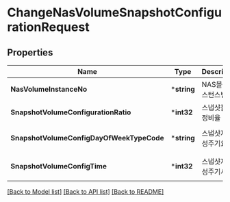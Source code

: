 # ChangeNasVolumeSnapshotConfigurationRequest

## Properties
Name | Type | Description | Notes
------------ | ------------- | ------------- | -------------
**NasVolumeInstanceNo** | ***string** | NAS볼륨인스턴스번호 | [default to null]
**SnapshotVolumeConfigurationRatio** | ***int32** | 스냅샷볼륨설정비율 | [default to null]
**SnapshotVolumeConfigDayOfWeekTypeCode** | ***string** | 스냅샷자동생성주기요일 | [optional] [default to null]
**SnapshotVolumeConfigTime** | ***int32** | 스냅샷자동생성주기시각 | [optional] [default to null]

[[Back to Model list]](../README.md#documentation-for-models) [[Back to API list]](../README.md#documentation-for-api-endpoints) [[Back to README]](../README.md)


